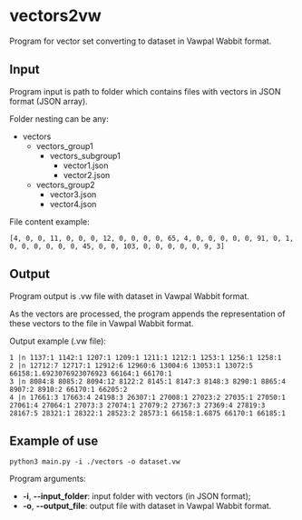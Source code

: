 # vectors2vw

Program for vector set converting to dataset in Vawpal Wabbit format.

## Input
Program input is path to folder which contains files with vectors in JSON format (JSON array).

Folder nesting can be any:
- vectors
  - vectors_group1
    - vectors_subgroup1
      - vector1.json
      - vector2.json
  - vectors_group2
    - vector3.json
    - vector4.json

File content example:
```
[4, 0, 0, 11, 0, 0, 0, 12, 0, 0, 0, 0, 65, 4, 0, 0, 0, 0, 0, 91, 0, 1, 0, 0, 0, 0, 0, 0, 45, 0, 0, 103, 0, 0, 0, 0, 0, 9, 3]
```

## Output

Program output is .vw file with dataset in Vawpal Wabbit format.

As the vectors are processed, the program appends the representation of these vectors to the file in Vawpal Wabbit format.

Output example (.vw file):
```
1 |n 1137:1 1142:1 1207:1 1209:1 1211:1 1212:1 1253:1 1256:1 1258:1 
2 |n 12712:7 12717:1 12912:6 12960:6 13004:6 13053:1 13072:5 66158:1.6923076923076923 66164:1 66170:1
3 |n 8084:8 8085:2 8094:12 8122:2 8145:1 8147:3 8148:3 8290:1 8865:4 8907:2 8910:2 66170:1 66205:2
4 |n 17661:3 17663:4 24198:3 26307:1 27008:1 27023:2 27035:1 27050:1 27061:4 27064:1 27073:3 27074:1 27079:2 27367:3 27369:4 27819:3 28167:5 28321:1 28322:1 28523:2 28573:1 66158:1.6875 66170:1 66185:1
```

## Example of use

```
python3 main.py -i ./vectors -o dataset.vw
```

Program arguments:
* **-i**, **--input_folder**: input folder with vectors (in JSON format);
* **-o**, **--output_file**: output file with dataset in Vawpal Wabbit format.
